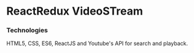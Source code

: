 # ReactRedux VideoSTream


### Technologies

HTML5, CSS, ES6, ReactJS and Youtube's API for search and playback.


